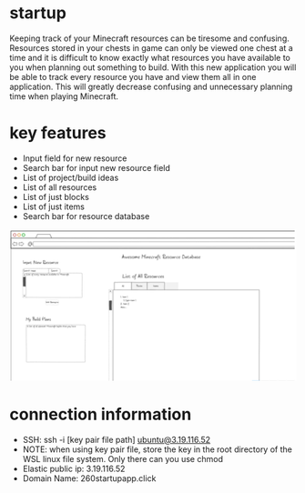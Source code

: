 # startup
Keeping track of your Minecraft resources can be tiresome and confusing. Resources stored in your chests in game can only be viewed one chest at a time and it is difficult to know exactly what resources you have available to you when planning out something to build. With this new application you will be able to track every resource you have and view them all in one application. This will greatly decrease confusing and unnecessary planning time when playing Minecraft.
# key features
- Input field for new resource
- Search bar for input new resource field
- List of project/build ideas
- List of all resources
- List of just blocks
- List of just items
- Search bar for resource database

![sc](sc.png)

# connection information
- SSH: ssh -i [key pair file path] ubuntu@3.19.116.52
- NOTE: when using key pair file, store the key in the root directory of the WSL linux file system. Only there can you use chmod
- Elastic public ip: 3.19.116.52
- Domain Name: 260startupapp.click
